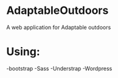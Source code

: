 # AdaptableOutdoors
A web application for Adaptable outdoors

# Using:
-bootstrap
-Sass
-Understrap
-Wordpress


